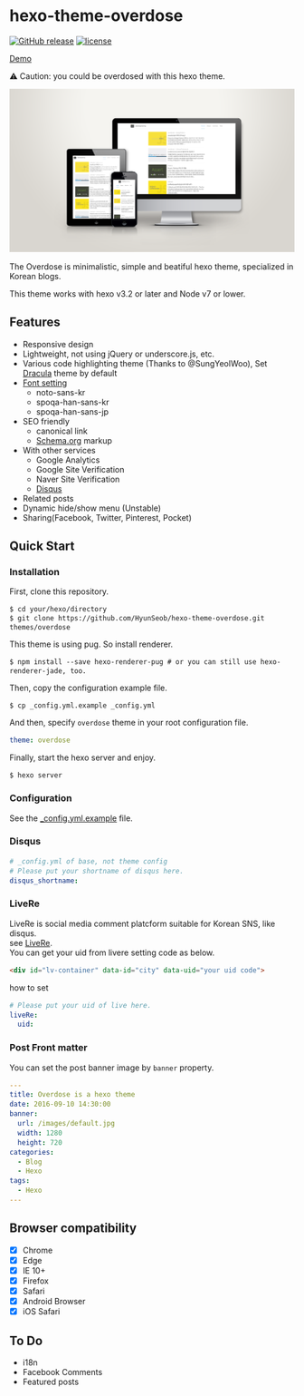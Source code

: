 # hexo-theme-overdose
[![GitHub release](https://img.shields.io/github/release/hyunseob/hexo-theme-overdose.svg?maxAge=2592000?style=plastic)](https://github.com/HyunSeob/hexo-theme-overdose)
[![license](https://img.shields.io/github/license/hyunseob/hexo-theme-overdose.svg?maxAge=2592000?style=plastic)](https://github.com/HyunSeob/hexo-theme-overdose)

[Demo](http://hyunseob.github.io)

⚠ Caution: you could be overdosed with this hexo theme.

![Mock-up image](/source/images/mock-up.png)

The Overdose is minimalistic, simple and beatiful hexo theme, specialized in Korean blogs.

This theme works with hexo v3.2 or later and Node v7 or lower.

## Features

- Responsive design
- Lightweight, not using jQuery or underscore.js, etc.
- Various code highlighting theme (Thanks to @SungYeolWoo), Set [Dracula](https://draculatheme.com/) theme by default
- [Font setting](#font-setting)
  - noto-sans-kr
  - spoqa-han-sans-kr
  - spoqa-han-sans-jp
- SEO friendly
  - canonical link
  - [Schema.org](https://schema.org) markup
- With other services
  - Google Analytics
  - Google Site Verification
  - Naver Site Verification
  - [Disqus](#disqus)
- Related posts
- Dynamic hide/show menu (Unstable)
- Sharing(Facebook, Twitter, Pinterest, Pocket)

## Quick Start

### Installation
First, clone this repository.
```
$ cd your/hexo/directory
$ git clone https://github.com/HyunSeob/hexo-theme-overdose.git themes/overdose
```

This theme is using pug. So install renderer.
```
$ npm install --save hexo-renderer-pug # or you can still use hexo-renderer-jade, too.
```

Then, copy the configuration example file.
```
$ cp _config.yml.example _config.yml
```

And then, specify `overdose` theme in your root configuration file.

``` yml
theme: overdose
```

Finally, start the hexo server and enjoy.
```
$ hexo server
```

### Configuration

See the [_config.yml.example](https://github.com/HyunSeob/hexo-theme-overdose/blob/master/_config.yml.example) file.

### Disqus

``` yml
# _config.yml of base, not theme config
# Please put your shortname of disqus here.
disqus_shortname:
```
### LiveRe

LiveRe is social media comment platcform suitable for Korean SNS, like disqus. <br>
see [LiveRe](https://livere.com/). <br>
You can get your uid from livere setting code as below.

``` html
<div id="lv-container" data-id="city" data-uid="your uid code">
```
how to set

``` yml
# Please put your uid of live here.
liveRe:
  uid:
```

### Post Front matter

You can set the post banner image by `banner` property.

``` yml
---
title: Overdose is a hexo theme
date: 2016-09-10 14:30:00
banner:
  url: /images/default.jpg
  width: 1280
  height: 720
categories:
  - Blog
  - Hexo
tags:
  - Hexo
---
```

## Browser compatibility

- [x] Chrome
- [x] Edge
- [x] IE 10+
- [x] Firefox
- [x] Safari
- [x] Android Browser
- [x] iOS Safari

## To Do

- i18n
- Facebook Comments
- Featured posts

